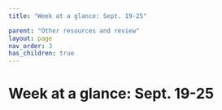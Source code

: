 ```yaml
---
title: "Week at a glance: Sept. 19-25"

parent: "Other resources and review"
layout: page
nav_order: 3
has_children: true
---
```



# Week at a glance: Sept. 19-25

